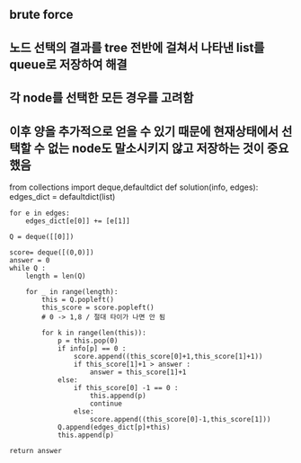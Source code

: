 ## brute force
## 노드 선택의 결과를 tree 전반에 걸쳐서 나타낸 list를 queue로 저장하여 해결
## 각 node를 선택한 모든 경우를 고려함
## 이후 양을 추가적으로 얻을 수 있기 때문에 현재상태에서 선택할 수 없는 node도 말소시키지 않고 저장하는 것이 중요했음

from collections import deque,defaultdict
def solution(info, edges):
    edges_dict = defaultdict(list)
    
    for e in edges:
        edges_dict[e[0]] += [e[1]]
        
    Q = deque([[0]])
    
    score= deque([(0,0)])
    answer = 0
    while Q :
        length = len(Q)
        
        for _ in range(length):
            this = Q.popleft()
            this_score = score.popleft()
            # 0 -> 1,8 / 절대 타이가 나면 안 됨
            
            for k in range(len(this)):
                p = this.pop(0)
                if info[p] == 0 :
                    score.append((this_score[0]+1,this_score[1]+1))
                    if this_score[1]+1 > answer :
                        answer = this_score[1]+1
                else:
                    if this_score[0] -1 == 0 :
                        this.append(p)
                        continue
                    else:
                        score.append((this_score[0]-1,this_score[1]))
                Q.append(edges_dict[p]+this)
                this.append(p)

    return answer
